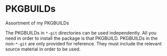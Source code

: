 # PKGBUILDs
Assortment of my PKGBUILDs

The PKGBUILDs in ```*-git``` directories can be used independently. All you need in order to install the package is that PKGBUILD. PKGBUILDs in the non-```*-git``` are only provided for reference. They must include the relevant source material in order to be used.
